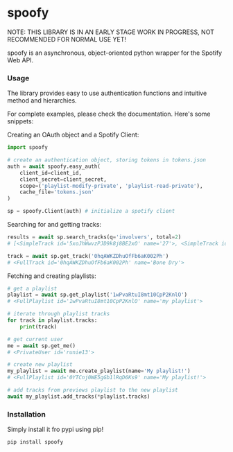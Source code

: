 # spoofy

NOTE: THIS LIBRARY IS IN AN EARLY STAGE WORK IN PROGRESS, NOT RECOMMENDED FOR NORMAL USE YET!

spoofy is an asynchronous, object-oriented python wrapper for the Spotify Web API.

### Usage

The library provides easy to use authentication functions and intuitive method and hierarchies.

For complete examples, please check the documentation. Here's some snippets:

Creating an OAuth object and a Spotify Client:
```py
import spoofy

# create an authentication object, storing tokens in tokens.json
auth = await spoofy.easy_auth(
    client_id=client_id,
    client_secret=client_secret,
    scope=('playlist-modify-private', 'playlist-read-private'),
    cache_file='tokens.json'
)

sp = spoofy.Client(auth) # initialize a spotify client
```

Searching for and getting tracks:
```py
results = await sp.search_tracks(q='involvers', total=2)
# [<SimpleTrack id='5xoJhWwvzPJD9k8j8BE2xO' name='27'>, <SimpleTrack id='0WUTBejxPUhURFCFfSYbDc' name='Fighting My Fight'>]

track = await sp.get_track('0hqAWKZDhuOfFb6aK002Ph')
# <FullTrack id='0hqAWKZDhuOfFb6aK002Ph' name='Bone Dry'>
```

Fetching and creating playlists:
```py
# get a playlist
playlist = await sp.get_playlist('1wPvaRtuI8mt10CpP2KnlO')
# <FullPlaylist id='1wPvaRtuI8mt10CpP2KnlO' name='my playlist'>

# iterate through playlist tracks
for track in playlist.tracks:
    print(track)

# get current user
me = await sp.get_me()
# <PrivateUser id='runie13'>

# create new playlist
my_playlist = await me.create_playlist(name='My playlist!')
# <FullPlaylist id='0YTCnj0WE5gGb1lRqD6Ks9' name='My playlist!'>

# add tracks from previews playlist to the new playlist
await my_playlist.add_tracks(*playlist.tracks)
```

### Installation
Simply install it fro pypi using pip!
```
pip install spoofy
```